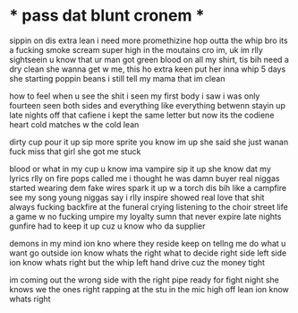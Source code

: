 # * pass dat blunt cronem *

sippin on dis extra lean i need more promethizine
hop outta the whip bro its a fucking smoke scream
super high in the moutains cro im, uk im rlly sightseein
u know that ur man got green
blood on all my shirt, tis bih need a dry clean
she wanna get w me, this ho extra keen
put her inna whip 5 days she starting poppin beans
i still tell my mama that im clean

how to feel when u see the shit i seen
my first body i saw i was only fourteen
seen both sides and everything like everything betwenn
stayin up late nights off that cafiene 
i kept the same letter but now its the codiene
heart cold matches w the cold lean

dirty cup pour it up sip more sprite you know im up
she said she just wanan fuck miss that girl she got me stuck

blood or what in my cup u know ima vampire
sip it up she know dat my lyrics rlly on fire
pops called me i thought he was damn buyer
real niggas started wearing dem fake wires
spark it up w a torch dis bih like a campfire
see my song young niggas say i rlly inspire
showed real love that shit always fucking backfire
at the funeral crying listening to the choir
street life a game w no fucking umpire
my loyalty sumn that never expire
late nights gunfire had to keep it up cuz u know who da supplier

demons in my mind ion kno where they reside
keep on tellng me do what u want go outside
ion know whats the right what to decide
right side left side ion know whats right
but the whip left hand drive cuz the money tight

im coming out the wrong side with the right pipe ready for fight night
she knows we the ones right
rapping at the stu in the mic high off lean ion know whats right
